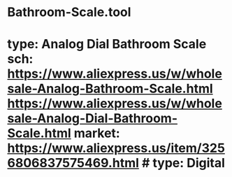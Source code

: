 # Bathroom-Scale.tool
# type: Analog Dial Bathroom Scale sch: https://www.aliexpress.us/w/wholesale-Analog-Bathroom-Scale.html https://www.aliexpress.us/w/wholesale-Analog-Dial-Bathroom-Scale.html market: https://www.aliexpress.us/item/3256806837575469.html # type: Digital
